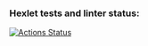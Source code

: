 ### Hexlet tests and linter status:

[![Actions Status](https://github.com/Estisui/js-react-developer-project-12/workflows/hexlet-check/badge.svg)](https://github.com/Estisui/js-react-developer-project-12/actions)
